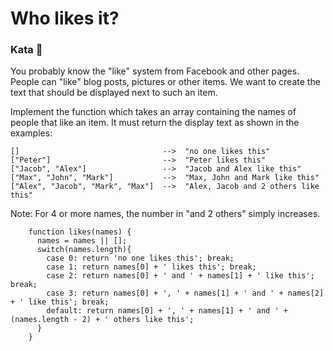 #  Who likes it?

### Kata 🥋

You probably know the "like" system from Facebook and other pages. People can "like" blog posts, pictures or other items. We want to create the text that should be displayed next to such an item.

Implement the function which takes an array containing the names of people that like an item. It must return the display text as shown in the examples:

    []                                -->  "no one likes this"
    ["Peter"]                         -->  "Peter likes this"
    ["Jacob", "Alex"]                 -->  "Jacob and Alex like this"
    ["Max", "John", "Mark"]           -->  "Max, John and Mark like this"
    ["Alex", "Jacob", "Mark", "Max"]  -->  "Alex, Jacob and 2 others like this"

Note: For 4 or more names, the number in "and 2 others" simply increases.


        function likes(names) {
          names = names || [];
          switch(names.length){
            case 0: return 'no one likes this'; break;
            case 1: return names[0] + ' likes this'; break;
            case 2: return names[0] + ' and ' + names[1] + ' like this'; break;
            case 3: return names[0] + ', ' + names[1] + ' and ' + names[2] + ' like this'; break;
            default: return names[0] + ', ' + names[1] + ' and ' + (names.length - 2) + ' others like this';
          }
        }
